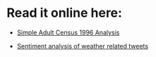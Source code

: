 # Read it online here:

* [Simple Adult Census 1996 Analysis](http://nbviewer.ipython.org/github/jotterbach/Data-Exploration-and-Numerical-Experimentation/blob/master/Data-Analytics/Adult%20census%20data.ipynb)

* [Sentiment analysis of weather related tweets](http://nbviewer.ipython.org/github/jotterbach/Data-Exploration-and-Numerical-Experimentation/blob/master/Data-Analytics/Sentiment%20analysis%20of%20weather%20related%20tweets.ipynb)
